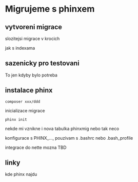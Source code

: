 # Migrujeme s phinxem

## vytvoreni migrace

slozitejsi migrace v krocich

jak s indexama

## sazenicky pro testovani

To jen kdyby bylo potreba 


## instalace phinx

~~~
composer xxx/ddd
~~~
inicializace migrace

~~~
phinx init
~~~
nekde mi vznikne i nova tabulka phinxmig nebo tak neco

konfigurace s PHINX_..., pouzivam s .bashrc nebo .bash_profile 

integrace do nette mozna TBD

## linky 

kde phinx najdu
